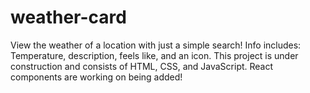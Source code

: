 # weather-card

View the weather of a location with just a simple search! Info includes: Temperature, description, feels like, and an icon.
This project is under construction and consists of HTML, CSS, and JavaScript. React components are working on being added!
